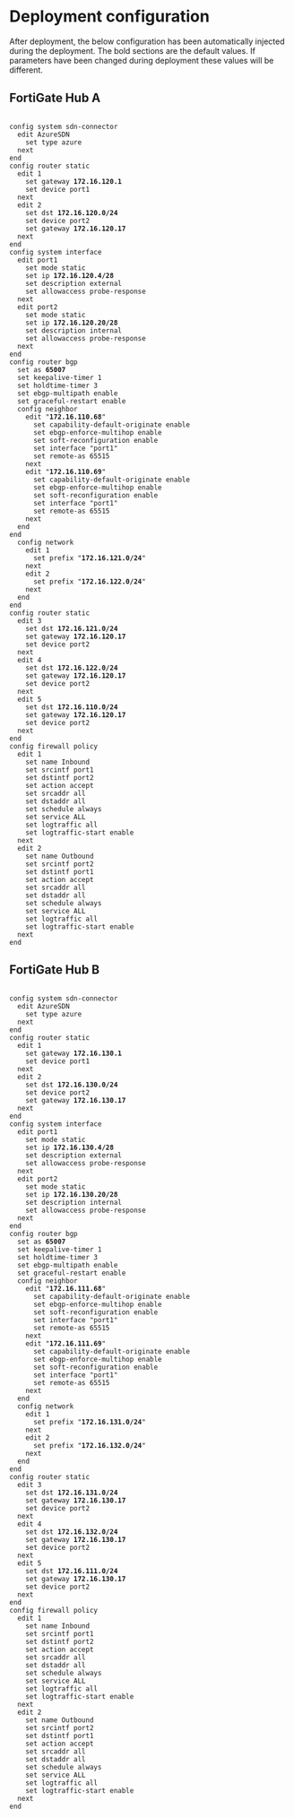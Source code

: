 # Deployment configuration

After deployment, the below configuration has been automatically injected during the deployment. The bold sections are the default values. If parameters have been changed during deployment these values will be different.

## FortiGate Hub A

<pre><code>
config system sdn-connector
  edit AzureSDN
    set type azure
  next
end
config router static
  edit 1
    set gateway <b>172.16.120.1</b>
    set device port1
  next
  edit 2
    set dst <b>172.16.120.0/24</b>
    set device port2
    set gateway <b>172.16.120.17</b>
  next
end
config system interface
  edit port1
    set mode static
    set ip <b>172.16.120.4/28</b>
    set description external
    set allowaccess probe-response
  next
  edit port2
    set mode static
    set ip <b>172.16.120.20/28</b>
    set description internal
    set allowaccess probe-response
  next
end
config router bgp
  set as <b>65007</b>
  set keepalive-timer 1
  set holdtime-timer 3
  set ebgp-multipath enable
  set graceful-restart enable
  config neighbor
    edit "<b>172.16.110.68</b>"
      set capability-default-originate enable
      set ebgp-enforce-multihop enable
      set soft-reconfiguration enable
      set interface "port1"
      set remote-as 65515
    next
    edit "<b>172.16.110.69</b>"
      set capability-default-originate enable
      set ebgp-enforce-multihop enable
      set soft-reconfiguration enable
      set interface "port1"
      set remote-as 65515
    next
  end
end
  config network
    edit 1
      set prefix "<b>172.16.121.0/24</b>"
    next
    edit 2
      set prefix "<b>172.16.122.0/24</b>"
    next
  end
end
config router static
  edit 3
    set dst <b>172.16.121.0/24</b>
    set gateway <b>172.16.120.17</b>
    set device port2
  next
  edit 4
    set dst <b>172.16.122.0/24</b>
    set gateway <b>172.16.120.17</b>
    set device port2
  next
  edit 5
    set dst <b>172.16.110.0/24</b>
    set gateway <b>172.16.120.17</b>
    set device port2
  next
end
config firewall policy
  edit 1
    set name Inbound
    set srcintf port1
    set dstintf port2
    set action accept
    set srcaddr all
    set dstaddr all
    set schedule always
    set service ALL
    set logtraffic all
    set logtraffic-start enable
  next
  edit 2
    set name Outbound
    set srcintf port2
    set dstintf port1
    set action accept
    set srcaddr all
    set dstaddr all
    set schedule always
    set service ALL
    set logtraffic all
    set logtraffic-start enable
  next
end
</code></pre>

## FortiGate Hub B

<pre><code>
config system sdn-connector
  edit AzureSDN
    set type azure
  next
end
config router static
  edit 1
    set gateway <b>172.16.130.1</b>
    set device port1
  next
  edit 2
    set dst <b>172.16.130.0/24</b>
    set device port2
    set gateway <b>172.16.130.17</b>
  next
end
config system interface
  edit port1
    set mode static
    set ip <b>172.16.130.4/28</b>
    set description external
    set allowaccess probe-response
  next
  edit port2
    set mode static
    set ip <b>172.16.130.20/28</b>
    set description internal
    set allowaccess probe-response
  next
end
config router bgp
  set as <b>65007</b>
  set keepalive-timer 1
  set holdtime-timer 3
  set ebgp-multipath enable
  set graceful-restart enable
  config neighbor
    edit "<b>172.16.111.68</b>"
      set capability-default-originate enable
      set ebgp-enforce-multihop enable
      set soft-reconfiguration enable
      set interface "port1"
      set remote-as 65515
    next
    edit "<b>172.16.111.69</b>"
      set capability-default-originate enable
      set ebgp-enforce-multihop enable
      set soft-reconfiguration enable
      set interface "port1"
      set remote-as 65515
    next
  end
  config network
    edit 1
      set prefix "<b>172.16.131.0/24</b>"
    next
    edit 2
      set prefix "<b>172.16.132.0/24</b>"
    next
  end
end
config router static
  edit 3
    set dst <b>172.16.131.0/24</b>
    set gateway <b>172.16.130.17</b>
    set device port2
  next
  edit 4
    set dst <b>172.16.132.0/24</b>
    set gateway <b>172.16.130.17</b>
    set device port2
  next
  edit 5
    set dst <b>172.16.111.0/24</b>
    set gateway <b>172.16.130.17</b>
    set device port2
  next
end
config firewall policy
  edit 1
    set name Inbound
    set srcintf port1
    set dstintf port2
    set action accept
    set srcaddr all
    set dstaddr all
    set schedule always
    set service ALL
    set logtraffic all
    set logtraffic-start enable
  next
  edit 2
    set name Outbound
    set srcintf port2
    set dstintf port1
    set action accept
    set srcaddr all
    set dstaddr all
    set schedule always
    set service ALL
    set logtraffic all
    set logtraffic-start enable
  next
end
</code></pre>
